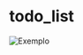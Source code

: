 # todo_list

![Exemplo](https://user-images.githubusercontent.com/90580148/225913105-8358e3de-74a5-4185-a30e-6544db45c00f.png)
